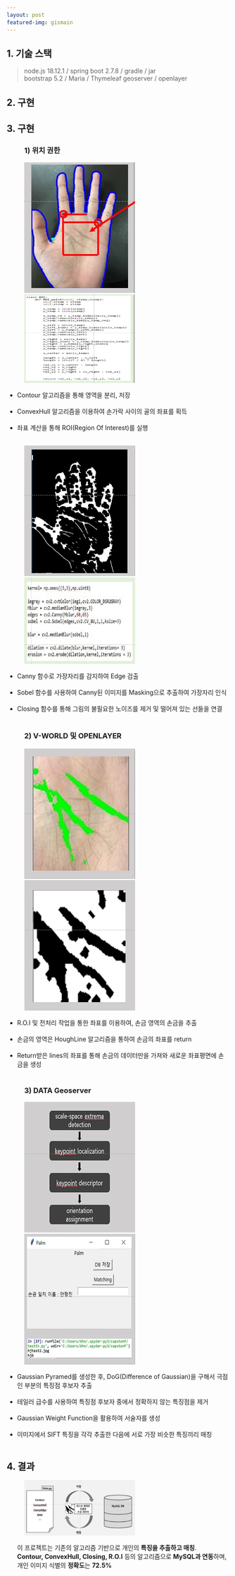 ```yaml
---
layout: post
featured-img: gismain
---
```



## 1. 기술 스택 
> node.js 18.12.1 / spring boot 2.7.8   / gradle / jar   
> bootstrap 5.2 / Maria / Thymeleaf
> geoserver  / openlayer


## 2. 구현
<div>
<h2>3. 구현</h2>
<h3 style="margin-left: 40px;">1) 위치 권한</h3>
    <div>
    <img src="/assets/img/posts/hand-sub1.jpg"  width="50%" height="50%" style="margin-left: 40px; "/>
    <img src="/assets/img/posts/hand-sub1-1.jpg"  width="50%" height="50%" style="margin-left: 40px; "/>
     <ul>
      <li>Contour 알고리즘을 통해 영역을 분리, 저장</li>
      <br>
      <li>ConvexHull 알고리즘을 이용하여 손가락 사이의 골의  좌표를 획득</li>
      <br>
      <li>좌표 계산을 통해 ROI(Region Of Interest)를 실행</li>
      <br>
    </ul>
   </div>
   <div>
    <img src="/assets/img/posts/hand-sub2.jpg"  width="50%" height="50%" style="margin-left: 40px; "/>
    <img src="/assets/img/posts/hand-sub1-2.jpg"  width="50%" height="50%" style="margin-left: 40px; "/>
      <ul >
      <li>Canny 함수로 가장자리를 감지하여 Edge 검출</li>
      <br>
      <li>Sobel 함수를 사용하여 Canny된 이미지를 Masking으로 추출하여 가장자리 인식 </li>
      <br>
      <li>Closing 함수를 통해 그림의 불필요한 노이즈를 제거 및 떨어져 있는 선들을 연결</li>
      <br>
    </ul>
   </div>

<h3 style="margin-left: 40px;">2) V-WORLD 및 OPENLAYER</h3>
  <div>
    <img src="/assets/img/posts/hand-sub4.jpg"  width="50%" height="50%" style="margin-left: 40px; "/>
    <img src="/assets/img/posts/hand-sub3.jpg"  width="50%" height="50%" style="margin-left: 40px; "/>
      <ul >
      <li>R.O.I 및 전처리  작업을 통한 좌표를 이용하여, 손금 영역의 손금을 추출</li>
      <br>
      <li>손금의 영역은 HoughLine 알고리즘을 통하여 손금의 좌표를 return</li>
      <br>
      <li>Return받은 lines의 좌표를 통해 손금의 데이터만을 가져와 새로운 좌표평면에 손금을 생성</li>
      <br>
    </ul>
   </div>
<h3 style="margin-left: 40px;">3) DATA Geoserver</h3>
<div>
    <img src="/assets/img/posts/hand-sub5.jpg"  width="50%" height="50%" style="margin-left: 40px; "/>
    <img src="/assets/img/posts/hand-sub6.jpg"  width="50%" height="50%" style="margin-left: 40px; "/>
      <ul>
      <li>Gaussian Pyramed를 생성한 후, DoG(Difference of Gaussian)을 구해서 극점인 부분의 특징점 후보자 추출</li>
      <br>
      <li>테일러 급수를 사용하여 특징점 후보자 중에서 정확하지 않는 특징점을 제거</li>
      <br>
      <li>Gaussian Weight Function을 활용하여 서술자를 생성</li>
      <br>
      <li>이미지에서 SIFT 특징을 각각 추출한 다음에 서로 가장 비슷한 특징끼리 매칭</li>
      <br>
    </ul>
   </div>

</div>

## 4. 결과

<div>
    <img src="/assets/img/posts/hand-sub7.jpg"  width="50%" height="50%" style="margin-left: 40px; "/>
     <ul>
       이 프로젝트는 기존의 알고리즘 기반으로 개인의 <strong>특징을 추출하고 매칭</strong>.
       <br><strong>Contour, ConvexHull, Closing, R.O.I</strong> 등의 알고리즘으로 <strong>MySQL과 연동</strong>하며, 
       <br>개인 이미지 식별의 <strong>정확도</strong>는 <strong>72.5%</strong>
    </ul>
  
</div>


 
 